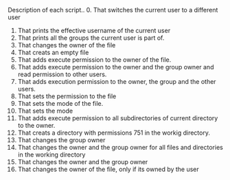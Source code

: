 Description of each script..
0. That switches the current user to a different user
1. That prints the effective username of the current user
2. That prints all the groups the current user is part of.
3. That changes the owner of the file 
4. That creats an empty file
5. That adds execute permission to the owner of the file.
6. That adds execute permission to the owner and the group owner and read permission to other users.
7. That adds execution permission to the owner, the group and the other users.
8. That sets the permission to the file
9. That sets the mode of the file.
10. That sets the mode
11. That adds execute permission to all subdirectories of current directory to the owner.
12. That creats a directory with permissions 751 in the workig directory.
13. That changes the group owner
14. That changes the owner and the group owner for all files and directories in the working directory
15. That changes the owner and the group owner
16. That changes the owner of the file, only if its owned by the user
